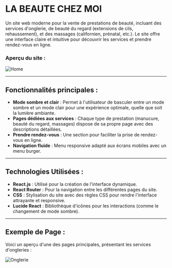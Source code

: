 # **LA BEAUTE CHEZ MOI**

Un site web moderne pour la vente de prestations de beauté, incluant des services d'onglerie, de beauté du regard (extensions de cils, rehaussement), et des massages (californien, prénatal, etc.). Le site offre une interface claire et intuitive pour découvrir les services et prendre rendez-vous en ligne. 

### Aperçu du site :

![Home](https://github.com/user-attachments/assets/da3ba286-efc9-4ad1-a47a-728d8ba0ac93)


---

## **Fonctionnalités principales :**

- **Mode sombre et clair** : Permet à l'utilisateur de basculer entre un mode sombre et un mode clair pour une expérience optimale, quelle que soit la lumière ambiante.
- **Pages dédiées aux services** : Chaque type de prestation (manucure, beauté du regard, massages) dispose de sa propre page avec des descriptions détaillées.
- **Prendre rendez-vous** : Une section pour faciliter la prise de rendez-vous en ligne.
- **Navigation fluide** : Menu responsive adapté aux écrans mobiles avec un menu burger.
  
---

## **Technologies Utilisées :**

- **React.js** : Utilisé pour la création de l'interface dynamique.
- **React Router** : Pour la navigation entre les différentes pages du site.
- **CSS** : Stylisation du site avec des règles CSS pour rendre l'interface attrayante et responsive.
- **Lucide React** : Bibliothèque d'icônes pour les interactions (comme le changement de mode sombre).


---

## **Exemple de Page :**

Voici un aperçu d'une des pages principales, présentant les services d'ongleries :

![Onglerie](https://github.com/user-attachments/assets/074d9bfe-41e0-461e-9128-6577c550d61f)

